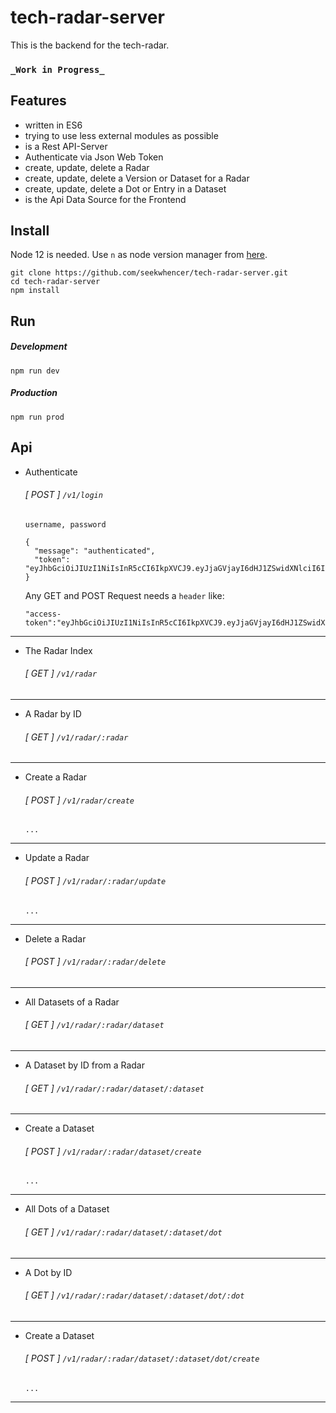 # tech-radar-server

This is the backend for the tech-radar.
  
### `_Work in Progress_`
  
## Features

- written in ES6
- trying to use less external modules as possible
- is a Rest API-Server
- Authenticate via Json Web Token
- create, update, delete a Radar
- create, update, delete a Version or Dataset for a Radar
- create, update, delete a Dot or Entry in a Dataset
- is the Api Data Source for the Frontend

## Install

Node 12 is needed. Use `n` as node version manager from [here](https://github.com/mklement0/n-install).

```
git clone https://github.com/seekwhencer/tech-radar-server.git
cd tech-radar-server
npm install
```

## Run

##### Development
```
npm run dev
```

##### Production
```
npm run prod
```

## Api
- Authenticate
  ###### [ POST ] `/v1/login`
  ```
  username, password
  ```
  ```
  {
    "message": "authenticated",
    "token": "eyJhbGciOiJIUzI1NiIsInR5cCI6IkpXVCJ9.eyJjaGVjayI6dHJ1ZSwidXNlciI6ImFkbWluIiwiaWF0IjoxNTcxMjI1MzI2LCJleHAiOjE1NzEyNDI2MDZ9.jOpNBe_UkzGTI3pDe7NE6nL2UNtlrm2kJ5UyvE1W4BU"
  }
  ```
  Any GET and POST Request needs a `header` like:
  ```
  "access-token":"eyJhbGciOiJIUzI1NiIsInR5cCI6IkpXVCJ9.eyJjaGVjayI6dHJ1ZSwidXNlciI6ImFkbWluIiwiaWF0IjoxNTcxMjI1MzI2LCJleHAiOjE1NzEyNDI2MDZ9.jOpNBe_UkzGTI3pDe7NE6nL2UNtlrm2kJ5UyvE1W4BU"
  ```
---



- The Radar Index
  ###### [ GET ] `/v1/radar`
---
- A Radar by ID
  ###### [ GET ] `/v1/radar/:radar`
---
- Create a Radar
  ###### [ POST ] `/v1/radar/create`
  ```
  ...
  ```
---
- Update a Radar
  ###### [ POST ] `/v1/radar/:radar/update`
  ```
  ...
  ```
---
- Delete a Radar
  ###### [ POST ] `/v1/radar/:radar/delete`
---


- All Datasets of a Radar
  ###### [ GET ] `/v1/radar/:radar/dataset`
---
- A Dataset by ID from a Radar
  ###### [ GET ] `/v1/radar/:radar/dataset/:dataset`
---
- Create a Dataset
  ###### [ POST ] `/v1/radar/:radar/dataset/create`
  ```
  ...
  ```
---


- All Dots of a Dataset
  ###### [ GET ] `/v1/radar/:radar/dataset/:dataset/dot`
---
- A Dot by ID
  ###### [ GET ] `/v1/radar/:radar/dataset/:dataset/dot/:dot`
---
- Create a Dataset
  ###### [ POST ] `/v1/radar/:radar/dataset/:dataset/dot/create`
  ```
  ...
  ```
---


